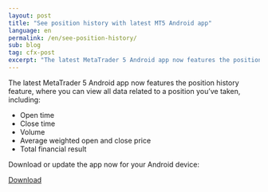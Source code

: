 ```yaml
---
layout: post
title: "See position history with latest MT5 Android app"
language: en
permalink: /en/see-position-history/
sub: blog
tag: cfx-post
excerpt: "The latest MetaTrader 5 Android app now features the position history feature, where you can view all data related to a position you’ve taken, including..."
---
```

The latest MetaTrader 5 Android app now features the position history feature, where you can view all data related to a position you’ve taken, including:

<ul class="bullet">
    <li>Open time</li>
    <li>Close time</li>
    <li>Volume</li>
	<li>Average weighted open and close price</li>
	<li>Total financial result</li>
</ul>

Download or update the app now for your Android device:


<p class="p--action"><a class="button" href="https://play.google.com/store/apps/details?id=net.metaquotes.metatrader5&"><span>Download</span></a></p>
